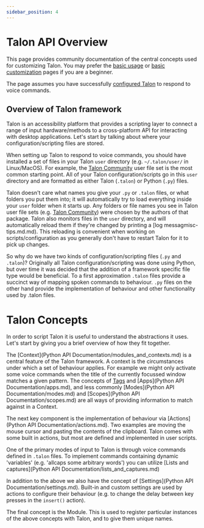 ```yaml
---
sidebar_position: 4
---
```


# Talon API Overview

This page provides community documentation of the central concepts used for customizing Talon. You may prefer the [basic usage](../Basic%20Usage/basic_usage.md) or [basic customization](basic_customization.md) pages if you are a beginner.

The page assumes you have successfully [configured Talon](../Quickstart/getting_started.md) to respond to voice commands.

## Overview of Talon framework

Talon is an accessibility platform that provides a scripting layer to connect a range of input hardware/methods to a cross-platform API for interacting with desktop applications. Let's start by talking about where your configuration/scripting files are stored.

When setting up Talon to respond to voice commands, you should have installed a set of files in your Talon `user` directory (e.g. `~/.talon/user/` in Linux/MacOS). For example, the [Talon Community](https://github.com/talonhub/community) user file set is the most common starting point. All of your Talon configuration/scripts go in this `user` directory and are formatted as either Talon (`.talon`) or Python (`.py`) files.

Talon doesn't care what names you give your `.py` or `.talon` files, or what folders you put them into; it will automatically try to load everything inside your `user` folder when it starts up. Any folders or file names you see in Talon user file sets (e.g. [Talon Community](https://github.com/talonhub/community)) were chosen by the authors of that package. Talon also monitors files in the `user` directory, and will automatically reload them if they're changed by printing a [log messagmisc-tips.md.md). This reloading is convenient when working on scripts/configuration as you generally don't have to restart Talon for it to pick up changes.

So why do we have two kinds of configuration/scripting files (`.py` and `.talon`)? Originally all Talon configuration/scripting was done using Python, but over time it was decided that the addition of a framework specific file type would be beneficial. To a first approximation `.talon` files provide a succinct way of mapping spoken commands to behaviour. `.py` files on the other hand provide the implementation of behaviour and other functionality used by .talon files.

# Talon Concepts

In order to script Talon it is useful to understand the abstractions it uses. Let's start by giving you a brief overview of how they fit together.

The [Context](Python API Documentation/modules_and_contexts.md) is a central feature of the Talon framework. A context is the circumstances under which a set of behaviour applies. For example we might only activate some voice commands when the title of the currently focussed window matches a given pattern. The concepts of [Tags](tags.md) and [Apps](Python API Documentation/apps.md), and less commonly [Modes](Python API Documentation/modes.md) and [Scopes](Python API Documentation/scopes.md) are all ways of providing information to match against in a Context.

The next key component is the implementation of behaviour via [Actions](Python API Documentation/actions.md). Two examples are moving the mouse cursor and pasting the contents of the clipboard. Talon comes with some built in actions, but most are defined and implemented in user scripts.

One of the primary modes of input to Talon is through voice commands defined in `.talon` files. To implement commands containing dynamic 'variables' (e.g. 'allcaps some arbitrary words') you can utilize [Lists and captures](Python API Documentation/lists_and_captures.md)

In addition to the above we also have the concept of [Settings](Python API Documentation/settings.md). Built-in and custom settings are used by actions to configure their behaviour (e.g. to change the delay between key presses in the `insert()` action).

The final concept is the Module. This is used to register particular instances of the above concepts with Talon, and to give them unique names.
